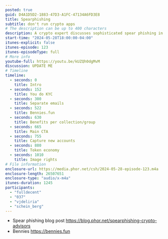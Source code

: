 ```yaml
---
posted: true
guid: D4A1D5D2-1883-47D3-A1FC-47134A6FD3E8
title: Spearphishing
subtitle: don't run crypto apps
# The description can be up to 400 characters
description: A crypto expert discusses sophisticated spear phishing in the crypto sector, experiences with scammers, and the importance of due diligence like KYC. They also highlight strategies to avoid email-based crypto scams and engage with others on potential collaborations, emphasizing the need for cautious interaction in the crypto world.
start-time: "2024-05-28T18:00:00-04:00"
itunes-explicit: false
itunes-episode: 123
itunes-episodeType: full
# More info
youtube-full: https://youtu.be/kUZQh0dgMvM
discussion: UPDATE ME
# Timeline
timeline:
  - seconds: 0
    title: Intro
  - seconds: 152
    title: You do KYC
  - seconds: 300
    title: Separate emails
  - seconds: 522
    title: Bennies.fun
  - seconds: 630
    title: Benefits per collection/group
  - seconds: 665
    title: Main CTA
  - seconds: 755
    title: Capture new accounts
  - seconds: 880
    title: Token economy
  - seconds: 1010
    title: Image rights
# File information
enclosure-url: https://media.phor.net/csh/2024-05-28-episode-123.m4a
enclosure-length: 26507651
enclosure-type: "audio/x-m4a"
itunes-duration: 1245
participants:
  - "fulldecent"
  - "037"
  - "vjdeliria"
  - "schein_berg"
---
```


- Spear phishing blog post https://blog.phor.net/spearphishing-crypto-advisors 
- Bennies https://bennies.fun

<!--end of quick notes-->
